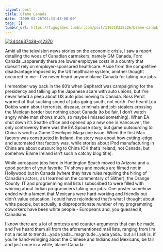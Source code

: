 ```yaml
---
layout: post
title: Blame Canada
date: '2009-02-26T04:33:48-08:00'
tags: []
tumblr_url: https://fugugames.tumblr.com/post/110318338526/blame-canada
---
```

[![3444637438-g12370](http://itshardtofondlepenguins.com/wp-content/uploads/2009/02/3444637438-g12370.jpg "3444637438-g12370")](http://wordseye.com/view-picture?sid=12467)

Amid all the television news stories on the economic crisis, I saw a report detailing the woes of Canadian carmakers, namely GM Canada, Ford Canada…apparently there are lower employee costs in a country that doesn’t rely on employer-sponsored healthcare. Aside from the competitive disadvantage imposed by the US healthcare system, another thought occurred to me - I’ve never heard anyone blame Canada for taking our jobs.

I remember way back in the 80’s when Gephardt was campaigning for the presidency and talking up the Japanese scare with auto unions, but I’ve never heard a peep about US auto jobs moving to Canada. Ross Perot warned of that sucking sound of jobs going south, not north. I’ve heard Lou Dobbs warn about terrorists, disease, criminals and job-stealers crossing the Mexican border but nothing about Canada (to be fair, I don’t watch angry white man shows much, so maybe I missed something). When EA shut down it’s Seattle office and opened up a new one in Vancouver, the only controversy there was the EA Spouse story, but game outsourcing to China is worth a Game Developer Magazine issue. When the first Mac factory was constructed in Ireland, the story was about how cutting-edge and automated that factory was, while stories about iPod manufacturing in China are about outsourcing to China (OK that’s Ireland, not Canada, but somehow Blame Ireland isn’t such a catchy blog title).

While aerospace jobs here in Huntington Beach moved to Arizona and a good portion of your favorite TV shows and movies are filmed not in Hollywood but in Canada (where they have rules requiring the hiring of Canadian actors, as I learned on the commentary of Slither), the Orange County &nbsp;IT and programming mail lists I subscribed to were filled with whining about Indian programmers taking our jobs. One poster somehow ended with a lament that Mexicans were hard-working and friendly but didn’t value education. I could have rejoindered that’s what I thought about white people, but actually, a disproportionate number of my programming coworkers have been white people - Europeans and, you guessed it, Canadians.

I know there are a lot of protests and counter-arguments that can be made, and I’ve heard them all from the aforementioned mail lists, ranging from I’m not a racist to trends…yada yada…magnitude…yada yada…but all I ask is, if you’re hand-wringing about the Chinese and Indians and Mexicans, be fair and just once in a while, blame Canada.

